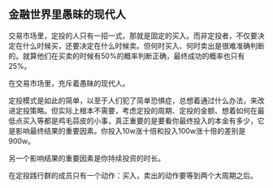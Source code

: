 ## 金融世界里愚昧的现代人

交易市场里，定投的人只有一招一式，那就是固定的买入。而非定投者，不仅要决定在什么时候买，还要决定在什么时候卖。但何时买入、何时卖出是很难准确判断的。就算他们在买卖的时候有50%的概率判断正确，最终成功的概率也只有25%。

在交易市场里，充斥着愚昧的现代人。

定投模式是如此的简单，以至于人们犯了简单恐惧症，总想着通过什么办法，来改进定投策略。但实际上根本不需要，考虑定投的周期、定投的金额、想着如何在最低点买入等都是鸡毛蒜皮的小事，真正重要的是要看你最终投入的本金有多少，它是影响最终结果的重要因素。你投入10w涨十倍和投入100w涨十倍的差别是900w。

另一个影响结果的重要因素是你持续投资的时长。

在定投践行群的成员只有一个动作：买入，卖出的动作要等到两个大周期之后。